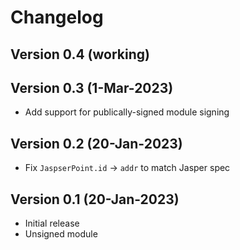 # Changelog

## Version 0.4 (working)

## Version 0.3 (1-Mar-2023)
* Add support for publically-signed module signing

## Version 0.2 (20-Jan-2023)
* Fix `JaspserPoint.id` -> `addr` to match Jasper spec

## Version 0.1 (20-Jan-2023)
* Initial release
* Unsigned module